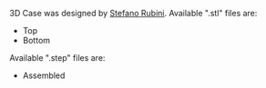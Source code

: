 3D Case was designed by [Stefano Rubini](https://dreamdesigndevelop3d.webnode.it/english/).
Available ".stl" files are:
- Top
- Bottom

Available ".step" files are:
- Assembled

